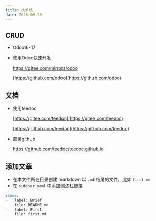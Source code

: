```yaml
---
title: 技术栈
date: 2025-09-26
---
```


## CRUD

* Odoo16-17
* 使用Odoo快速开发
  
  https://gitee.com/mirrors/odoo
  
  [https://github.com/odoo](https://github.com/odoo)

## 文档

* 使用teedoc
  
  [https://gitee.com/teedoc](https://gitee.com/teedoc)
  
  [https://github.com/teedoc](https://github.com/teedoc)

* 部署github
  
  https://github.com/teedoc/teedoc.github.io

## 添加文章

* 在本文件所在目录创建 markdown 以  `.md` 结尾的文件，比如 `first.md`
* 在 `sidebar.yaml` 中添加侧边栏链接

```markdown
items:
-   label: Brief
    file: README.md
-   label: First
    file: first.md
```
